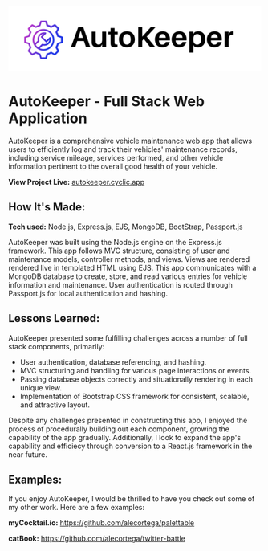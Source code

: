 ![AutoKeeper Project Logo](public/images/cover1.png)
# AutoKeeper - Full Stack Web Application
AutoKeeper is a comprehensive vehicle maintenance web app that allows users to efficiently log and track their vehicles' maintenance records, including service mileage, services performed, and other vehicle information pertinent to the overall good health of your vehicle.

**View Project Live:** [autokeeper.cyclic.app](http://autokeeper.cyclic.app)

## How It's Made: ##

**Tech used:** Node.js, Express.js, EJS, MongoDB, BootStrap, Passport.js

AutoKeeper was built using the Node.js engine on the Express.js framework. This app follows MVC structure, consisting of user and maintenance models, controller methods, and views. Views are rendered rendered live in templated HTML using EJS. This app communicates with a MongoDB database to create, store, and read various entries for vehicle information and maintenance. User authentication is routed through Passport.js for local authentication and hashing.

<!-- ## Optimizations

You don't have to include this section but interviewers *love* that you can not only deliver a final product that looks great but also functions efficiently. Did you write something then refactor it later and the result was 5x faster than the original implementation? Did you cache your assets? Things that you write in this section are **GREAT** to bring up in interviews and you can use this section as reference when studying for technical interviews! -->

## Lessons Learned:

AutoKeeper presented some fulfilling challenges across a number of full stack components, primarily:

- User authentication, database referencing, and hashing.
- MVC structuring and handling for various page interactions or events.
- Passing database objects correctly and situationally rendering in each unique view.
- Implementation of Bootstrap CSS framework for consistent, scalable, and attractive layout.

Despite any challenges presented in constructing this app, I enjoyed the process of procedurally building out each component, growing the capability of the app gradually. Additionally, I look to expand the app's capability and efficiecy through conversion to a React.js framework in the near future.

<!-- 
No matter what your experience level, being an engineer means continuously learning. Every time you build something you always have those *whoa this is awesome* or *wow I actually did it!* moments. This is where you should share those moments! Recruiters and interviewers love to see that you're self-aware and passionate about growing. -->

## Examples:
If you enjoy AutoKeeper, I would be thrilled to have you check out some of my other work. Here are a few examples:

**myCocktail.io:** https://github.com/alecortega/palettable

**catBook:** https://github.com/alecortega/twitter-battle



